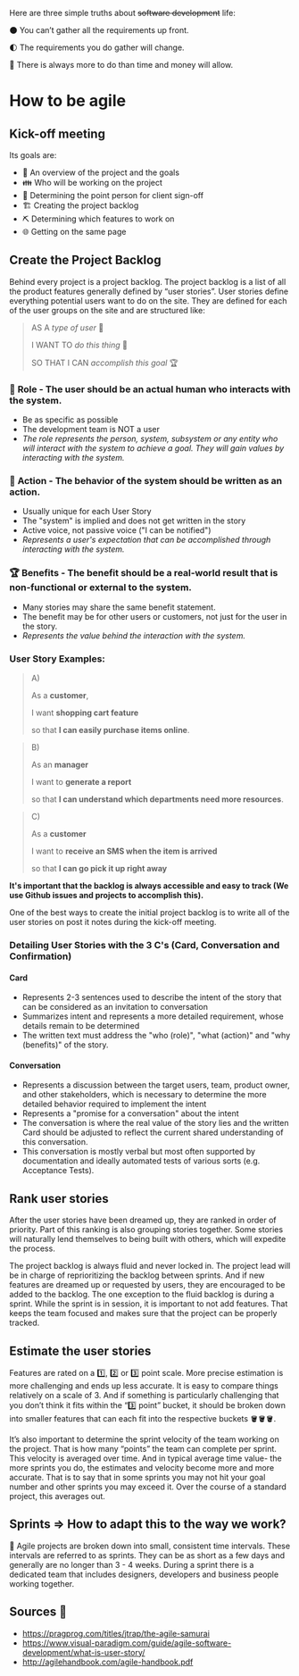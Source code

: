 
Here are three simple truths about ~~software development~~ life:

🌑 You can’t gather all the requirements up front.

🌓  The requirements you do gather will change.

🌝 There is always more to do than time and money will allow.


# How to be agile

## Kick-off meeting

Its goals are:

- 👀 An overview of the project and the goals
- 👪 Who will be working on the project
- 📄 Determining the point person for client sign-off
- 🏗️ Creating the project backlog
- ⛏️ Determining which features to work on
- 🌐 Getting on the same page


## Create the Project Backlog

Behind every project is a project backlog. The project backlog is a list of all the product features generally defined by “user stories”. User stories define everything potential users want to do on the site. They are defined for each of the user groups on the site and are structured like:

> AS A _type of user_ 💁
>
> I WANT TO _do this thing_ 🔧
>
> SO THAT I CAN _accomplish this goal_ 🏆

### 💁 **Role** - The user should be an actual human who interacts with the system.
  - Be as specific as possible
  - The development team is NOT a user
  - _The role represents the person, system, subsystem or any entity who will interact with the system to achieve a goal. They will gain values by interacting with the system._

### 🔧 **Action** - The behavior of the system should be written as an action.
  - Usually unique for each User Story
  - The "system" is implied and does not get written in the story
  - Active voice, not passive voice ("I can be notified")
  - _Represents a user's expectation that can be accomplished through interacting with the system._

### 🏆 **Benefits** - The benefit should be a real-world result that is non-functional or external to the system. 
- Many stories may share the same benefit statement.
- The benefit may be for other users or customers, not just for the user in the story.
- _Represents the value behind the interaction with the system._

### User Story Examples:

> A)
>
> As a **customer**,
>
> I want **shopping cart feature**
>
> so that **I can easily purchase items online**.

> B)
>
> As an **manager**
>
> I want to **generate a report**
>
> so that **I can understand which departments need more resources**.

> C)
>
> As a **customer**
>
> I want to **receive an SMS when the item is arrived**
>
> so that **I can go pick it up right away**


**It's important that the backlog is always accessible and easy to track (We use Github issues and projects to accomplish this).**

One of the best ways to create the initial project backlog is to write all of the user stories on post it notes during the kick-off meeting.

### Detailing User Stories with the 3 C's (Card, Conversation and Confirmation)

#### Card
- Represents 2-3 sentences used to describe the intent of the story that can be considered as an invitation to conversation
- Summarizes intent and represents a more detailed requirement, whose details remain to be determined
- The written text must address the "who (role)", "what (action)" and "why (benefits)" of the story.

#### Conversation

- Represents a discussion between the target users, team, product owner, and other stakeholders, which is necessary to determine the more detailed behavior required to implement the intent
- Represents a "promise for a conversation" about the intent
- The conversation is where the real value of the story lies and the written Card should be adjusted to reflect the current shared understanding of this conversation.
- This conversation is mostly verbal but most often supported by documentation and ideally automated tests of various sorts (e.g. Acceptance Tests).

## Rank user stories

After the user stories have been dreamed up, they are ranked in order of priority. Part of this ranking is also grouping stories together. Some stories will naturally lend themselves to being built with others, which will expedite the process. 

The project backlog is always fluid and never locked in. The project lead will be in charge of reprioritizing the backlog between sprints. And if new features are dreamed up or requested by users, they are encouraged to be added to the backlog. The one exception to the fluid backlog is during a sprint. While the sprint is in session, it is important to not add features. That keeps the team focused and makes sure that the project can be properly tracked.


## Estimate the user stories

Features are rated on a 1️⃣, 2️⃣ or 3️⃣ point scale. More precise estimation is more challenging and ends up less accurate. It is easy to compare things relatively on a scale of 3. And if something is particularly challenging that you don’t think it fits within the “3️⃣ point” bucket, it should be broken down into smaller features that can each fit into the respective buckets 🪣🪣🪣. 

It’s also important to determine the sprint velocity of the team working on the project. That is how many “points” the team can complete per sprint. This velocity is averaged over time. And in typical average time value- the more sprints you do, the estimates and velocity become more and more accurate. That is to say that in some sprints you may not hit your goal number and other sprints you may exceed it. Over the course of a standard project, this averages out. 


## Sprints => How to adapt this to the way we work?

📅 Agile projects are broken down into small, consistent time intervals. These intervals are referred to as sprints. They can be as short as a few days and generally are no longer than 3 - 4 weeks. During a sprint there is a dedicated team that includes designers, developers and business people working together.



## Sources 🔎

- https://pragprog.com/titles/jtrap/the-agile-samurai
- https://www.visual-paradigm.com/guide/agile-software-development/what-is-user-story/
- http://agilehandbook.com/agile-handbook.pdf
